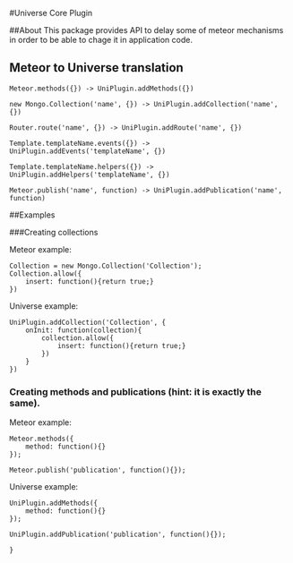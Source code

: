 #Universe Core Plugin

##About
This package provides API to delay some of meteor mechanisms in order to be able to chage it in application code.

## Meteor to Universe translation

```
Meteor.methods({}) -> UniPlugin.addMethods({})
```

```
new Mongo.Collection('name', {}) -> UniPlugin.addCollection('name', {})
```

```
Router.route('name', {}) -> UniPlugin.addRoute('name', {})
```

```
Template.templateName.events({}) -> UniPlugin.addEvents('templateName', {})
```

```
Template.templateName.helpers({}) -> UniPlugin.addHelpers('templateName', {})
```

```
Meteor.publish('name', function) -> UniPlugin.addPublication('name', function)

```

##Examples

###Creating collections

Meteor example:

```
Collection = new Mongo.Collection('Collection');
Collection.allow({
	insert: function(){return true;}
})
```

Universe example:

```
UniPlugin.addCollection('Collection', {
	onInit: function(collection){
		collection.allow({
			insert: function(){return true;}
		})
	}
})
```

### Creating methods and publications (hint: it is exactly the same).

Meteor example:

```
Meteor.methods({
	method: function(){}
});

Meteor.publish('publication', function(){});
```

Universe example:

```
UniPlugin.addMethods({
	method: function(){}
});

UniPlugin.addPublication('publication', function(){});

}
```